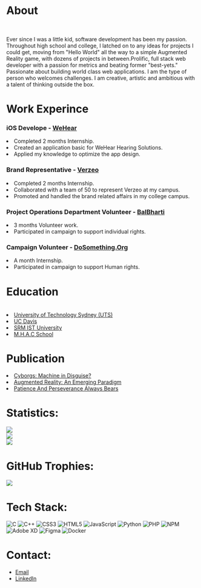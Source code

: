 <h1>About</h1><br>

<p>Ever since I was a little kid, software development has been my passion. Throughout high school and college, I latched on to any ideas for projects I could get, moving from "Hello World" all the way to a simple Augmented Reality game, with dozens of projects in between.Prolific, full stack web developer with a passion for metrics and beating former "best-yets." Passionate about building world class web applications. I am the type of person who welcomes challenges. I am creative, artistic and ambitious with a talent of thinking outside the box.</p>
			
<h1>Work Experince</h1>
<h3>iOS Develope  - <a href="https://wehear.in">WeHear</a></h3>
<li>Completed 2 months Internship.</li>
<li>Created an application basic for WeHear Hearing Solutions.</li>
<li>Applied my knowledge to optimize the app design.</li>

<h3>Brand Representative - <a href="https://verzeo.com">Verzeo</a></h3>
<li>Completed 2 months Internship.</li>
<li>Collaborated with a team of 50 to represent Verzeo at my campus.</li>
<li>Promoted and handled the brand related affairs in my college campus.</li>

<h3>Project Operations Department Volunteer - <a href="https://balbharti.org.in">BalBharti</a></h3>
<li>3 months Volunteer work.</li>
<li>Participated in campaign to support individual rights.</li>

<h3>Campaign Volunteer - <a href="https://www.dosomething.org/us">DoSomething.Org</a></h3>
<li>A month Internship.</li>
<li>Participated in campaign to support Human rights.</li>

        
<h1>Education</h1><br>
<li><a href="https://www.uts.edu.au">University of Technology Sydney (UTS)</a></li>
<li><a href="https://www.ucdavis.edu">UC Davis</a></li>
<li><a href="https://www.srmup.in">SRM IST University</a></li>
<li><a href="https://mhacnagbani.com">M.H.A.C School</a></li>

<h1>Publication</h1>
<a href="https://www.irjet.net/archives/V7/i5/IRJET-V7I533.pdf"><li>Cyborgs: Machine in Disguise?</li></a>
<a href="https://www.irjet.net/archives/V9/i9/IRJET-V9I923.pdf"><li>Augmented Reality: An Emerging Paradigm</li></a>
<a href="https://www.linkedin.com/pulse/patience-perseverance-always-bears-hemang-sharma/"><li>Patience And Perseverance Always Bears</li></a>

# Statistics:<br>
![](https://github-readme-stats.vercel.app/api?username=hemangsharma&theme=highcontrast&hide_border=false&include_all_commits=true&count_private=true)<br/>
![](https://github-readme-streak-stats.herokuapp.com/?user=hemangsharma&theme=highcontrast&hide_border=false)<br/>
![](https://github-readme-stats.vercel.app/api/top-langs/?username=hemangsharma&theme=highcontrast&hide_border=false&include_all_commits=true&count_private=true&layout=compact)<br>
<!--![Your Repository's Stats](https://github-readme-stats.vercel.app/api/top-langs/?username=hemangsharma&theme=blue-red)<br>-->

# GitHub Trophies:<br>
![](https://github-profile-trophy.vercel.app/?username=hemangsharma&theme=matrix&no-frame=true&no-bg=true&margin-w=4)
<br>

# Tech Stack:<br>
![C](https://img.shields.io/badge/c-%2300599C.svg?style=flat&logo=c&logoColor=white) ![C++](https://img.shields.io/badge/c++-%2300599C.svg?style=flat&logo=c%2B%2B&logoColor=white) ![CSS3](https://img.shields.io/badge/css3-%231572B6.svg?style=flat&logo=css3&logoColor=white) ![HTML5](https://img.shields.io/badge/html5-%23E34F26.svg?style=flat&logo=html5&logoColor=white) ![JavaScript](https://img.shields.io/badge/javascript-%23323330.svg?style=flat&logo=javascript&logoColor=%23F7DF1E) ![Python](https://img.shields.io/badge/python-3670A0?style=flat&logo=python&logoColor=ffdd54) ![PHP](https://img.shields.io/badge/php-%23777BB4.svg?style=flat&logo=php&logoColor=white) ![NPM](https://img.shields.io/badge/NPM-%23000000.svg?style=flat&logo=npm&logoColor=white) ![Adobe XD](https://img.shields.io/badge/Adobe%20XD-470137?style=flat&logo=Adobe%20XD&logoColor=#FF61F6) 	![Figma](https://img.shields.io/badge/figma-%23F24E1E.svg?style=flat&logo=figma&logoColor=white) ![Docker](https://img.shields.io/badge/docker-%230db7ed.svg?style=flat&logo=docker&logoColor=white)

# Contact:
<ul>
	<li><a href="mailto:contact@sharmahemang.com" target="_blank">Email</a></li>
	<li><a href="https://linkedin.com/in/sharmahemang/" target="_blank">LinkedIn</a></li>
	
</ul>

<!-- [![LinkedIn](https://img.shields.io/badge/LinkedIn-%230077B5.svg?logo=linkedin&logoColor=white)](https://linkedin.com/in/sharmahemang<br> --->
<!---
hemangsharma/hemangsharma is a ✨ special ✨ repository because its `README.md` (this file) appears on your GitHub profile.
You can click the Preview link to take a look at your changes.

<li><a href="https://www.hackerrank.com/sharmahemang?hr_r=1" target="_blank">HackerRank</a></li>
	<li><a href="https://www.researchgate.net/profile/Hemang-Sharma-4" target="_blank">ResearchGate</a></li>
	<li><a href="https://twitter.com/hemanghs/" target="_blank">Twitter</a></li>
	<li><a href="https://www.instagram.com/hemang_hs/" target="_blank">Instagram</a></li>
	<li><a href="https://www.tiktok.com/@hemang_hs?lang=en" target="_blank">TikTok</a></li>
--->
